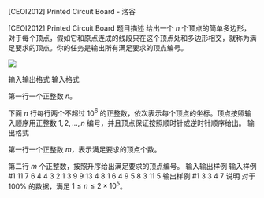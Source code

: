 



[CEOI2012] Printed Circuit Board - 洛谷














[CEOI2012] Printed Circuit Board
题目描述
给出一个 $n$ 个顶点的简单多边形，对于每个顶点，假如它和原点连成的线段只在这个顶点处和多边形相交，就称为满足要求的顶点。你的任务是输出所有满足要求的顶点编号。

![](https://cdn.luogu.com.cn/upload/image_hosting/beasw2yx.png)


输入输出格式
输入格式

第一行一个正整数 $n$。

下面 $n$ 行每行两个不超过 $10^6$ 的正整数，依次表示每个顶点的坐标。顶点按照输入顺序用正整数 $1,2,...,n$ 编号，并且顶点保证按照顺时针或逆时针顺序给出。
输出格式

第一行一个正整数 $m$，表示满足要求的顶点个数。 

第二行 $m$ 个正整数，按照升序给出满足要求的顶点编号。
输入输出样例
输入样例 #1
11
7 6
4 4
3 2
1 3
9 9
13 4
8 1
6 4
9 5
8 3
11 5
输出样例 #1
3
3 4 7
说明
对于 $100\%$ 的数据，满足 $1 \le n \le 2 \times 10^5$。






